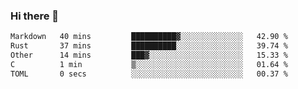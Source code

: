### Hi there 👋

<!--
**WShiBin/WShiBin** is a ✨ _special_ ✨ repository because its `README.md` (this file) appears on your GitHub profile.

Here are some ideas to get you started:

- 🔭 I’m currently working on ...
- 🌱 I’m currently learning ...
- 👯 I’m looking to collaborate on ...
- 🤔 I’m looking for help with ...
- 💬 Ask me about ...
- 📫 How to reach me: ...
- 😄 Pronouns: ...
- ⚡ Fun fact: ...
-->

<!--START_SECTION:waka-->

```txt
Markdown   40 mins         ██████████▓░░░░░░░░░░░░░░   42.90 %
Rust       37 mins         ██████████░░░░░░░░░░░░░░░   39.74 %
Other      14 mins         ███▓░░░░░░░░░░░░░░░░░░░░░   15.33 %
C          1 min           ▒░░░░░░░░░░░░░░░░░░░░░░░░   01.64 %
TOML       0 secs          ░░░░░░░░░░░░░░░░░░░░░░░░░   00.37 %
```

<!--END_SECTION:waka-->
